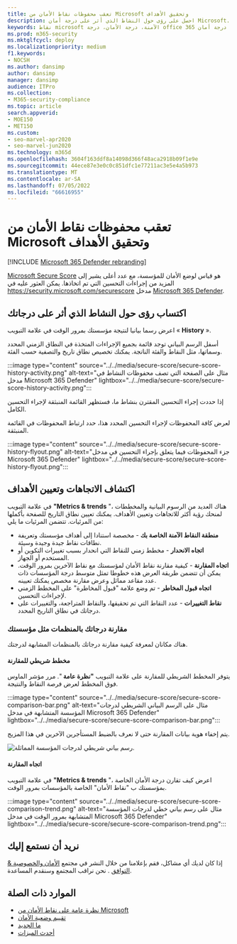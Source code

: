 ```yaml
---
title: تعقب محفوظات نقاط الأمان من Microsoft وتحقيق الأهداف
description: احصل على رؤى حول النشاط الذي أثر على درجة أمان Microsoft. اكتشف الاتجاهات وحدد الأهداف.
keywords: نقاط microsoft الآمنة، درجة الأمان، درجة office 365 الآمنة، درجة أمان microsoft، مدخل Microsoft 365 Defender، إجراءات التحسين
ms.prod: m365-security
ms.mktglfcycl: deploy
ms.localizationpriority: medium
f1.keywords:
- NOCSH
ms.author: dansimp
author: dansimp
manager: dansimp
audience: ITPro
ms.collection:
- M365-security-compliance
ms.topic: article
search.appverid:
- MOE150
- MET150
ms.custom:
- seo-marvel-apr2020
- seo-marvel-jun2020
ms.technology: m365d
ms.openlocfilehash: 3604f163ddf8a14098d366f48aca2918b09f1e9e
ms.sourcegitcommit: 44ece87e3e0c0c851dfc1e77211ac3e5e4a5b973
ms.translationtype: MT
ms.contentlocale: ar-SA
ms.lasthandoff: 07/05/2022
ms.locfileid: "66616955"
---
```

# <a name="track-your-microsoft-secure-score-history-and-meet-goals"></a>تعقب محفوظات نقاط الأمان من Microsoft وتحقيق الأهداف

[!INCLUDE [Microsoft 365 Defender rebranding](../includes/microsoft-defender.md)]

[Microsoft Secure Score](microsoft-secure-score.md) هو قياس لوضع الأمان للمؤسسة، مع عدد أعلى يشير إلى المزيد من إجراءات التحسين التي تم اتخاذها. يمكن العثور عليه في https://security.microsoft.com/securescore مدخل [Microsoft 365 Defender](microsoft-365-defender-portal.md).

## <a name="gain-insights-into-activity-that-has-affected-your-score"></a>اكتساب رؤى حول النشاط الذي أثر على درجاتك

اعرض رسما بيانيا لنتيجة مؤسستك بمرور الوقت في علامة التبويب « **History** ».

أسفل الرسم البياني توجد قائمة بجميع الإجراءات المتخذة في النطاق الزمني المحدد وسماتها، مثل النقاط والفئة الناتجة. يمكنك تخصيص نطاق تاريخ والتصفية حسب الفئة.

:::image type="content" source="../../media/secure-score/secure-score-history-activity.png" alt-text="مثال على الصفحة التي تصف محفوظات النشاط في مدخل Microsoft 365 Defender" lightbox="../../media/secure-score/secure-score-history-activity.png":::

إذا حددت إجراء التحسين المقترن بنشاط ما، فستظهر القائمة المنبثقة لإجراء التحسين الكامل.

لعرض كافة المحفوظات لإجراء التحسين المحدد هذا، حدد ارتباط المحفوظات في القائمة المنبثقة.

:::image type="content" source="../../media/secure-score/secure-score-history-flyout.png" alt-text="جزء المحفوظات فيما يتعلق بإجراء التحسين في مدخل Microsoft 365 Defender" lightbox="../../media/secure-score/secure-score-history-flyout.png":::

## <a name="discover-trends-and-set-goals"></a>اكتشاف الاتجاهات وتعيين الأهداف

في علامة التبويب **"Metrics & trends** "، هناك العديد من الرسوم البيانية والمخططات لمنحك رؤية أكثر للاتجاهات وتعيين الأهداف. يمكنك تعيين نطاق التاريخ للصفحة بأكملها من المرئيات. تتضمن المرئيات ما يلي:

* **منطقة النقاط الآمنة الخاصة بك** - مخصصة استنادا إلى أهداف مؤسستك وتعريفة نطاقات نقاط جيدة وجيدة وسيئة.
* **اتجاه الانحدار** - مخطط زمني للنقاط التي انحدار بسبب تغييرات التكوين أو المستخدم أو الجهاز.  
* **اتجاه المقارنة** - كيفية مقارنة نقاط الأمان لمؤسستك مع نقاط الآخرين بمرور الوقت. يمكن أن تتضمن طريقة العرض هذه خطوطا تمثل متوسط درجة المؤسسات ذات عدد مقاعد مماثل وعرض مقارنة مخصص يمكنك تعيينه.
* **اتجاه قبول المخاطر** - تم وضع علامة "قبول المخاطرة" على المخطط الزمني لإجراءات التحسين.
* **نقاط التغييرات** - عدد النقاط التي تم تحقيقها، والنقاط المتراجعة، والتغييرات على درجاتك في نطاق التاريخ المحدد.

### <a name="compare-your-score-to-organizations-like-yours"></a>مقارنة درجاتك بالمنظمات مثل مؤسستك

هناك مكانان لمعرفة كيفية مقارنة درجاتك بالمنظمات المشابهة لدرجتك.

#### <a name="comparison-bar-chart"></a>مخطط شريطي للمقارنة

يتوفر المخطط الشريطي للمقارنة على علامة التبويب **"نظرة عامة** ". مرر مؤشر الماوس فوق المخطط لعرض فرصة النقاط والنتيجة. 

:::image type="content" source="../../media/secure-score/secure-score-comparison-bar.png" alt-text="مثال على الرسم البياني الشريطي لدرجات المؤسسة المتشابهة في مدخل Microsoft 365 Defender" lightbox="../../media/secure-score/secure-score-comparison-bar.png":::

يتم إخفاء هوية بيانات المقارنة حتى لا نعرف بالضبط المستأجرين الآخرين في هذا المزيج.

![رسم بياني شريطي لدرجات المؤسسة المماثلة.](../../media/secure-score/secure-score-comparison-screenshot.png)

#### <a name="comparison-trend"></a>اتجاه المقارنة

في علامة التبويب **"Metrics & trends** "، اعرض كيف تقارن درجة الأمان الخاصة بمؤسستك ب "نقاط الأمان" الخاصة بالمؤسسات بمرور الوقت.

:::image type="content" source="../../media/secure-score/secure-score-comparison-trend.png" alt-text="مثال على رسم بياني خطي لدرجات المؤسسة المتشابهة بمرور الوقت في مدخل Microsoft 365 Defender" lightbox="../../media/secure-score/secure-score-comparison-trend.png":::

## <a name="we-want-to-hear-from-you"></a>نريد أن نستمع إليك

إذا كان لديك أي مشاكل، فقم بإعلامنا من خلال النشر في مجتمع [الأمان والخصوصية & التوافق](https://techcommunity.microsoft.com/t5/Security-Privacy-Compliance/bd-p/security_privacy) . نحن نراقب المجتمع وسنقدم المساعدة.

## <a name="related-resources"></a>الموارد ذات الصلة

- [نظرة عامة على نقاط الأمان من Microsoft](microsoft-secure-score.md)
- [تقييم وضعية الأمان](microsoft-secure-score-improvement-actions.md)
- [ما الجديد](microsoft-secure-score-whats-coming.md)
- [أحدث الميزات](microsoft-secure-score-whats-new.md)
